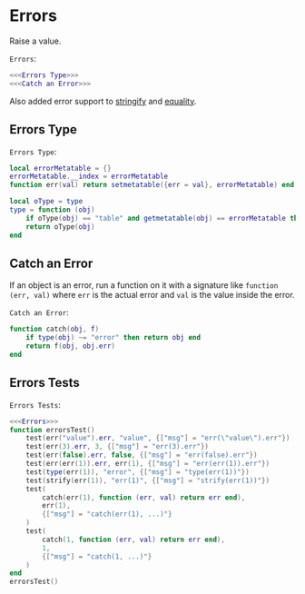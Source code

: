 # Errors

Raise a value.

`Errors`:
```lua
<<<Errors Type>>>
<<<Catch an Error>>>
```

Also added error support to [stringify](strify.md) and [equality](equal.md).

## Errors Type

`Errors Type`:
```lua
local errorMetatable = {}
errorMetatable.__index = errorMetatable
function err(val) return setmetatable({err = val}, errorMetatable) end

local oType = type
type = function (obj)
    if oType(obj) == "table" and getmetatable(obj) == errorMetatable then return "error" end
    return oType(obj)
end
```

## Catch an Error

If an object is an error, run a function on it with a signature like
`function (err, val)` where `err` is the actual error and `val` is the value
inside the error.

`Catch an Error`:
```lua
function catch(obj, f)
    if type(obj) ~= "error" then return obj end
    return f(obj, obj.err)
end
```

## Errors Tests

`Errors Tests`:
```lua
<<<Errors>>>
function errorsTest()
    test(err("value").err, "value", {["msg"] = "err(\"value\").err"})
    test(err(3).err, 3, {["msg"] = "err(3).err"})
    test(err(false).err, false, {["msg"] = "err(false).err"})
    test(err(err(1)).err, err(1), {["msg"] = "err(err(1)).err"})
    test(type(err(1)), "error", {["msg"] = "type(err(1))"})
    test(strify(err(1)), "err(1)", {["msg"] = "strify(err(1))"})
    test(
        catch(err(1), function (err, val) return err end),
        err(1),
        {["msg"] = "catch(err(1), ...)"}
    )
    test(
        catch(1, function (err, val) return err end),
        1,
        {["msg"] = "catch(1, ...)"}
    )
end
errorsTest()
```
